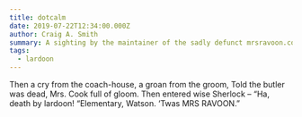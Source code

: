 ```yaml
---
title: dotcalm
date: 2019-07-22T12:34:00.000Z
author: Craig A. Smith
summary: A sighting by the maintainer of the sadly defunct mrsravoon.com
tags:
  - lardoon
---
```

Then a cry from the coach-house, a groan from the groom,
Told the butler was dead, Mrs. Cook full of gloom.
Then entered wise Sherlock – “Ha, death by lardoon!
“Elementary, Watson. ‘Twas MRS RAVOON.”
